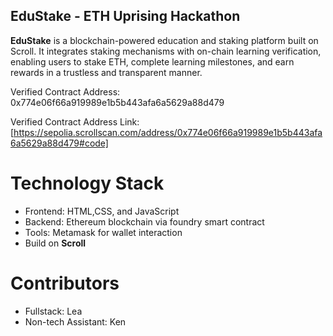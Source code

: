 ## EduStake - ETH Uprising Hackathon

**EduStake** is a blockchain-powered education and staking platform built on Scroll. It integrates staking mechanisms with on-chain learning verification, enabling users to stake ETH, complete learning milestones, and earn rewards in a trustless and transparent manner.

Verified Contract Address: 0x774e06f66a919989e1b5b443afa6a5629a88d479

Verified Contract Address Link: 
[https://sepolia.scrollscan.com/address/0x774e06f66a919989e1b5b443afa6a5629a88d479#code]

# Technology Stack
- Frontend: HTML,CSS, and JavaScript
- Backend: Ethereum blockchain via foundry smart contract
- Tools: Metamask for wallet interaction
- Build on **Scroll**

# Contributors
- Fullstack: Lea
- Non-tech Assistant: Ken

